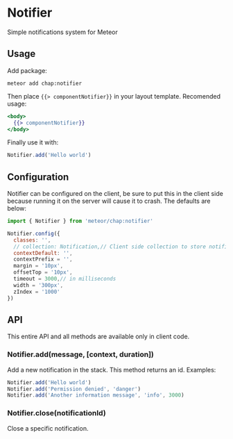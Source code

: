 # Notifier

Simple notifications system for Meteor

## Usage

Add package:

    meteor add chap:notifier

Then place `{{> componentNotifier}}` in your layout template. Recomended usage:

```handlebars
<body>
  {{> componentNotifier}}
</body>
```

Finally use it with:

```js
Notifier.add('Hello world')
```

## Configuration

Notifier can be configured on the client, be sure to put this in the client side because running it on the server will cause it to crash. The defaults are below:

```js
import { Notifier } from 'meteor/chap:notifier'

Notifier.config({
  classes: '',
  // collection: Notification,// Client side collection to store notifications`
  contextDefault: '',
  contextPrefix = '',
  margin = '10px',
  offsetTop = '10px',
  timeout = 3000,// in milliseconds
  width = '300px',
  zIndex = '1000'
})
```

## API

This entire API and all methods are available only in client code.

### Notifier.add(message, [context, duration])

Add a new notification in the stack. This method returns an id. Examples:

```js
Notifier.add('Hello world')
Notifier.add('Permission denied', 'danger')
Notifier.add('Another information message', 'info', 3000)
```

### Notifier.close(notificationId)

Close a specific notification.
